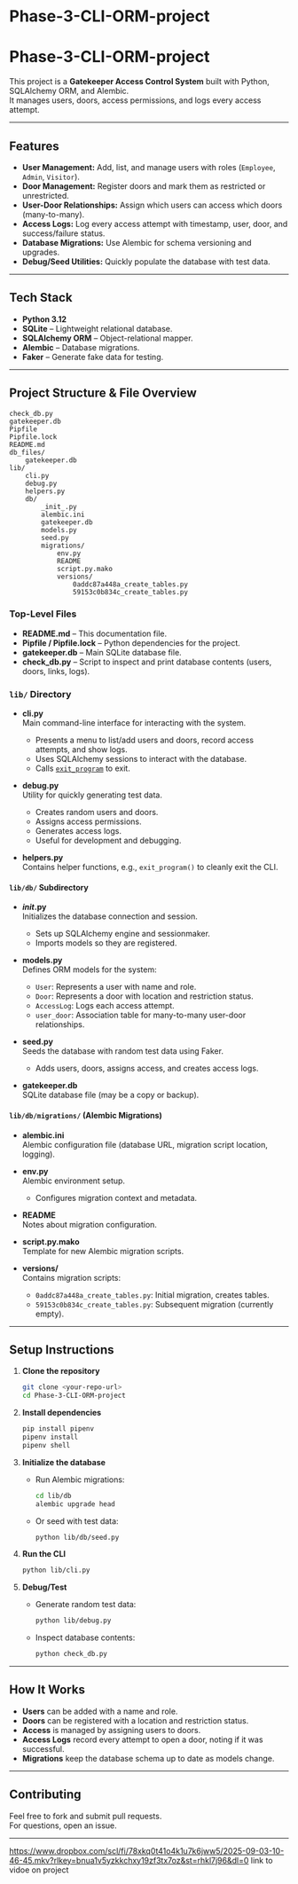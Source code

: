 # Phase-3-CLI-ORM-project

# Phase-3-CLI-ORM-project

This project is a **Gatekeeper Access Control System** built with Python, SQLAlchemy ORM, and Alembic.  
It manages users, doors, access permissions, and logs every access attempt.

---

## Features

- **User Management:** Add, list, and manage users with roles (`Employee`, `Admin`, `Visitor`).
- **Door Management:** Register doors and mark them as restricted or unrestricted.
- **User-Door Relationships:** Assign which users can access which doors (many-to-many).
- **Access Logs:** Log every access attempt with timestamp, user, door, and success/failure status.
- **Database Migrations:** Use Alembic for schema versioning and upgrades.
- **Debug/Seed Utilities:** Quickly populate the database with test data.

---

## Tech Stack

- **Python 3.12**
- **SQLite** – Lightweight relational database.
- **SQLAlchemy ORM** – Object-relational mapper.
- **Alembic** – Database migrations.
- **Faker** – Generate fake data for testing.

---

## Project Structure & File Overview

```
check_db.py
gatekeeper.db
Pipfile
Pipfile.lock
README.md
db_files/
    gatekeeper.db
lib/
    cli.py
    debug.py
    helpers.py
    db/
        _init_.py
        alembic.ini
        gatekeeper.db
        models.py
        seed.py
        migrations/
            env.py
            README
            script.py.mako
            versions/
                0addc87a448a_create_tables.py
                59153c0b834c_create_tables.py
```

### Top-Level Files

- **README.md** – This documentation file.
- **Pipfile / Pipfile.lock** – Python dependencies for the project.
- **gatekeeper.db** – Main SQLite database file.
- **check_db.py** – Script to inspect and print database contents (users, doors, links, logs).

### `lib/` Directory

- **cli.py**  
  Main command-line interface for interacting with the system.  
  - Presents a menu to list/add users and doors, record access attempts, and show logs.
  - Uses SQLAlchemy sessions to interact with the database.
  - Calls [`exit_program`](lib/helpers.py) to exit.

- **debug.py**  
  Utility for quickly generating test data.  
  - Creates random users and doors.
  - Assigns access permissions.
  - Generates access logs.
  - Useful for development and debugging.

- **helpers.py**  
  Contains helper functions, e.g., `exit_program()` to cleanly exit the CLI.

#### `lib/db/` Subdirectory

- **_init_.py**  
  Initializes the database connection and session.  
  - Sets up SQLAlchemy engine and sessionmaker.
  - Imports models so they are registered.

- **models.py**  
  Defines ORM models for the system:  
  - `User`: Represents a user with name and role.
  - `Door`: Represents a door with location and restriction status.
  - `AccessLog`: Logs each access attempt.
  - `user_door`: Association table for many-to-many user-door relationships.

- **seed.py**  
  Seeds the database with random test data using Faker.  
  - Adds users, doors, assigns access, and creates access logs.

- **gatekeeper.db**  
  SQLite database file (may be a copy or backup).

#### `lib/db/migrations/` (Alembic Migrations)

- **alembic.ini**  
  Alembic configuration file (database URL, migration script location, logging).

- **env.py**  
  Alembic environment setup.  
  - Configures migration context and metadata.

- **README**  
  Notes about migration configuration.

- **script.py.mako**  
  Template for new Alembic migration scripts.

- **versions/**  
  Contains migration scripts:
  - `0addc87a448a_create_tables.py`: Initial migration, creates tables.
  - `59153c0b834c_create_tables.py`: Subsequent migration (currently empty).

---

## Setup Instructions

1. **Clone the repository**
    ```bash
    git clone <your-repo-url>
    cd Phase-3-CLI-ORM-project
    ```

2. **Install dependencies**
    ```bash
    pip install pipenv
    pipenv install
    pipenv shell
    ```

3. **Initialize the database**
    - Run Alembic migrations:
      ```bash
      cd lib/db
      alembic upgrade head
      ```
    - Or seed with test data:
      ```bash
      python lib/db/seed.py
      ```

4. **Run the CLI**
    ```bash
    python lib/cli.py
    ```

5. **Debug/Test**
    - Generate random test data:
      ```bash
      python lib/debug.py
      ```
    - Inspect database contents:
      ```bash
      python check_db.py
      ```

---

## How It Works

- **Users** can be added with a name and role.
- **Doors** can be registered with a location and restriction status.
- **Access** is managed by assigning users to doors.
- **Access Logs** record every attempt to open a door, noting if it was successful.
- **Migrations** keep the database schema up to date as models change.

---

## Contributing

Feel free to fork and submit pull requests.  
For questions, open an issue.

---
https://www.dropbox.com/scl/fi/78xkq0t41o4k1u7k6jww5/2025-09-03-10-46-45.mkv?rlkey=bnua1v5yzkkchxy19zf3tx7oz&st=rhkl7j96&dl=0 link to vidoe on project
##